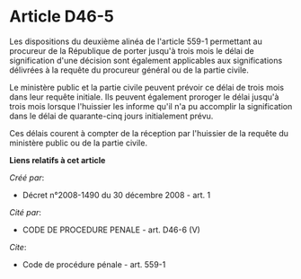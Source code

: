 # Article D46-5

Les dispositions du deuxième alinéa de l'article 559-1 permettant au procureur de la République de porter jusqu'à trois mois
le délai de signification d'une décision sont également applicables aux significations délivrées à la requête du procureur
général ou de la partie civile. 

Le ministère public et la partie civile peuvent prévoir ce délai de trois mois dans leur requête initiale. Ils peuvent
également proroger le délai jusqu'à trois mois lorsque l'huissier les informe qu'il n'a pu accomplir la signification dans le
délai de quarante-cinq jours initialement prévu. 

Ces délais courent à compter de la réception par l'huissier de la requête du ministère public ou de la partie civile.

**Liens relatifs à cet article**

_Créé par_:

  - Décret n°2008-1490 du 30 décembre 2008 - art. 1

_Cité par_:

  - CODE DE PROCEDURE PENALE - art. D46-6 (V)

_Cite_:

  - Code de procédure pénale - art. 559-1
